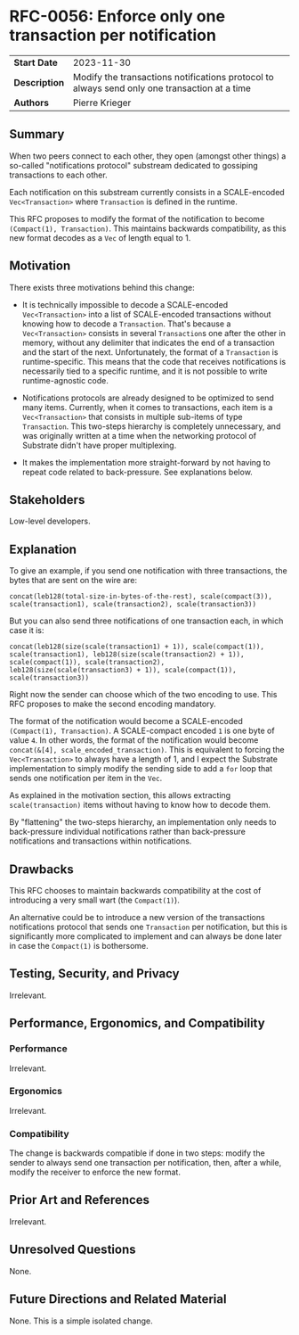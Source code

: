 # RFC-0056: Enforce only one transaction per notification

|                 |                                                                                             |
| --------------- | ------------------------------------------------------------------------------------------- |
| **Start Date**  | 2023-11-30                                                                                  |
| **Description** | Modify the transactions notifications protocol to always send only one transaction at a time|
| **Authors**     | Pierre Krieger                                                                              |

## Summary

When two peers connect to each other, they open (amongst other things) a so-called "notifications protocol" substream dedicated to gossiping transactions to each other.

Each notification on this substream currently consists in a SCALE-encoded `Vec<Transaction>` where `Transaction` is defined in the runtime.

This RFC proposes to modify the format of the notification to become `(Compact(1), Transaction)`. This maintains backwards compatibility, as this new format decodes as a `Vec` of length equal to 1.

## Motivation

There exists three motivations behind this change:

- It is technically impossible to decode a SCALE-encoded `Vec<Transaction>` into a list of SCALE-encoded transactions without knowing how to decode a `Transaction`. That's because a `Vec<Transaction>` consists in several `Transaction`s one after the other in memory, without any delimiter that indicates the end of a transaction and the start of the next. Unfortunately, the format of a `Transaction` is runtime-specific. This means that the code that receives notifications is necessarily tied to a specific runtime, and it is not possible to write runtime-agnostic code.

- Notifications protocols are already designed to be optimized to send many items. Currently, when it comes to transactions, each item is a `Vec<Transaction>` that consists in multiple sub-items of type `Transaction`. This two-steps hierarchy is completely unnecessary, and was originally written at a time when the networking protocol of Substrate didn't have proper multiplexing.

- It makes the implementation more straight-forward by not having to repeat code related to back-pressure. See explanations below.

## Stakeholders

Low-level developers.

## Explanation

To give an example, if you send one notification with three transactions, the bytes that are sent on the wire are:

```
concat(leb128(total-size-in-bytes-of-the-rest), scale(compact(3)), scale(transaction1), scale(transaction2), scale(transaction3))
```

But you can also send three notifications of one transaction each, in which case it is:

```
concat(leb128(size(scale(transaction1) + 1)), scale(compact(1)), scale(transaction1), leb128(size(scale(transaction2) + 1)), scale(compact(1)), scale(transaction2), leb128(size(scale(transaction3) + 1)), scale(compact(1)), scale(transaction3))
```

Right now the sender can choose which of the two encoding to use. This RFC proposes to make the second encoding mandatory.

The format of the notification would become a SCALE-encoded `(Compact(1), Transaction)`.
A SCALE-compact encoded `1` is one byte of value `4`. In other words, the format of the notification would become `concat(&[4], scale_encoded_transaction)`.
This is equivalent to forcing the `Vec<Transaction>` to always have a length of 1, and I expect the Substrate implementation to simply modify the sending side to add a `for` loop that sends one notification per item in the `Vec`.

As explained in the motivation section, this allows extracting `scale(transaction)` items without having to know how to decode them.

By "flattening" the two-steps hierarchy, an implementation only needs to back-pressure individual notifications rather than back-pressure notifications and transactions within notifications.

## Drawbacks

This RFC chooses to maintain backwards compatibility at the cost of introducing a very small wart (the `Compact(1)`).

An alternative could be to introduce a new version of the transactions notifications protocol that sends one `Transaction` per notification, but this is significantly more complicated to implement and can always be done later in case the `Compact(1)` is bothersome.

## Testing, Security, and Privacy

Irrelevant.

## Performance, Ergonomics, and Compatibility

### Performance

Irrelevant.

### Ergonomics

Irrelevant.

### Compatibility

The change is backwards compatible if done in two steps: modify the sender to always send one transaction per notification, then, after a while, modify the receiver to enforce the new format.

## Prior Art and References

Irrelevant.

## Unresolved Questions

None.

## Future Directions and Related Material

None. This is a simple isolated change.
